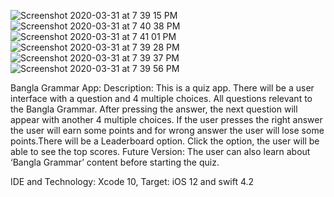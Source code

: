 ![Screenshot 2020-03-31 at 7 39 15 PM](https://user-images.githubusercontent.com/44470728/78033804-b2290280-7388-11ea-8bfb-a6d46207941c.png)![Screenshot 2020-03-31 at 7 40 38 PM](https://user-images.githubusercontent.com/44470728/78033947-e8668200-7388-11ea-9fa7-edc729ab8aee.png)![Screenshot 2020-03-31 at 7 41 01 PM](https://user-images.githubusercontent.com/44470728/78034015-fcaa7f00-7388-11ea-8ed7-aba81d94525a.png)![Screenshot 2020-03-31 at 7 39 28 PM](https://user-images.githubusercontent.com/44470728/78034088-0e8c2200-7389-11ea-881e-e1d3a203103c.png)![Screenshot 2020-03-31 at 7 39 37 PM](https://user-images.githubusercontent.com/44470728/78034131-1fd52e80-7389-11ea-8fd9-598f426b48fd.png)![Screenshot 2020-03-31 at 7 39 56 PM](https://user-images.githubusercontent.com/44470728/78035481-fb7a5180-738a-11ea-875b-3535fa2cddb5.png)












Bangla Grammar App:
      Description: This is a quiz app. There will be a user interface with a question and 4 multiple choices.  All questions relevant to the Bangla Grammar. After  pressing the answer, the next question will appear with another 4 multiple choices. If the user presses the right answer the user will earn some points and for wrong answer the user will lose some points.There will be a Leaderboard option. Click the option, the user will be able to see the top scores.
Future Version: The user can also learn about ‘Bangla Grammar’ content before starting the quiz.

IDE and Technology: Xcode 10, Target: iOS 12 and swift 4.2
